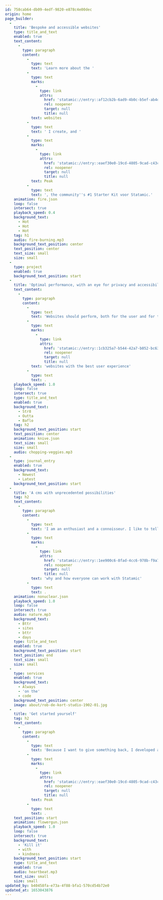 ```yaml
---
id: 758cab64-db09-4edf-9820-e878c4e00dec
origin: home
page_builder:
  -
    title: 'Bespoke and accessible websites'
    type: title_and_text
    enabled: true
    text_content:
      -
        type: paragraph
        content:
          -
            type: text
            text: 'Learn more about the '
          -
            type: text
            marks:
              -
                type: link
                attrs:
                  href: 'statamic://entry::af12cb2b-6ad9-4b0c-b5ef-ab4d336a7bf5'
                  rel: noopener
                  target: null
                  title: null
            text: websites
          -
            type: text
            text: ' I create, and '
          -
            type: text
            marks:
              -
                type: link
                attrs:
                  href: 'statamic://entry::eaef30e0-19cd-4805-9cad-c43c96e2a50a'
                  rel: noopener
                  target: null
                  title: null
            text: Peak
          -
            type: text
            text: ', the community''s #1 Starter Kit voor Statamic.'
    animation: fire.json
    loop: false
    intersect: true
    playback_speed: 0.4
    background_text:
      - Hot
      - Hot
      - Hot
    tag: h1
    audio: fire-burning.mp3
    background_text_position: center
    text_position: center
    text_size: small
    size: small
  -
    type: project
    enabled: true
    background_text_position: start
  -
    title: 'Optimal performance, with an eye for privacy and accessibility'
    text_content:
      -
        type: paragraph
        content:
          -
            type: text
            text: 'Websites should perform, both for the user and for the administrator. Read more about how I create '
          -
            type: text
            marks:
              -
                type: link
                attrs:
                  href: 'statamic://entry::1cb325a7-b544-42a7-b052-bc639eff7113'
                  rel: noopener
                  target: null
                  title: null
            text: 'websites with the best user experience'
          -
            type: text
            text: .
    playback_speed: 1.0
    loop: false
    intersect: true
    type: title_and_text
    enabled: true
    background_text:
      - Str8
      - Outta
      - Baflo
    tag: h2
    background_text_position: start
    text_position: center
    animation: knive.json
    text_size: small
    size: small
    audio: chopping-veggies.mp3
  -
    type: journal_entry
    enabled: true
    background_text:
      - Newest
      - Latest
    background_text_position: start
  -
    title: 'A cms with unprecedented possibilities'
    tag: h2
    text_content:
      -
        type: paragraph
        content:
          -
            type: text
            text: 'I am an enthusiast and a connoisseur. I like to tell others '
          -
            type: text
            marks:
              -
                type: link
                attrs:
                  href: 'statamic://entry::1ee900c6-8fad-4cc6-978b-f9a7b7f07b54'
                  rel: noopener
                  target: null
                  title: null
            text: 'why and how everyone can work with Statamic'
          -
            type: text
            text: .
    animation: nonuclear.json
    playback_speed: 1.0
    loop: false
    intersect: true
    audio: nature.mp3
    background_text:
      - Bttr
      - sites
      - bttr
      - days
    type: title_and_text
    enabled: true
    background_text_position: start
    text_position: end
    text_size: small
    size: small
  -
    type: services
    enabled: true
    background_text:
      - Always
      - 'on the'
      - code
    background_text_position: center
    image: about/rob-de-kort-studio-1902-01.jpg
  -
    title: 'Get started yourself'
    tag: h2
    text_content:
      -
        type: paragraph
        content:
          -
            type: text
            text: 'Because I want to give something back, I developed a free starter kit for Statamic Community: Have a '
          -
            type: text
            marks:
              -
                type: link
                attrs:
                  href: 'statamic://entry::eaef30e0-19cd-4805-9cad-c43c96e2a50a'
                  rel: noopener
                  target: null
                  title: null
            text: Peak
          -
            type: text
            text: .
    text_position: start
    animation: flowergun.json
    playback_speed: 1.0
    loop: false
    intersect: true
    background_text:
      - 'Kill it'
      - with
      - kindness
    background_text_position: start
    type: title_and_text
    enabled: true
    audio: heartbeat.mp3
    text_size: small
    size: small
updated_by: b40458fa-e73a-4f88-bfa1-570cd54b72e0
updated_at: 1653043876
---
```

